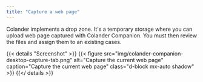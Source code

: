 ```yaml
---
title: "Capture a web page"
---
```


Colander implements a drop zone. It's a temporary storage where you can upload web page captured with Colander Companion. You must then review the files and assign them to an existing cases.

{{< details "Screenshot" >}}
{{< figure src="img/colander-companion-desktop-capture-tab.png" alt="Capture the current web page" caption="Capture the current web page" class="d-block mx-auto shadow" >}}
{{</ details >}}